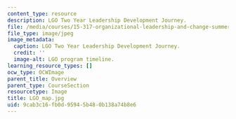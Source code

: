 ```yaml
---
content_type: resource
description: LGO Two Year Leadership Development Journey.
file: /media/courses/15-317-organizational-leadership-and-change-summer-2009/9cab3c16fb0d95945b480b138a74b8e6_LGO_map.jpg
file_type: image/jpeg
image_metadata:
  caption: LGO Two Year Leadership Development Journey.
  credit: ''
  image-alt: LGO program timeline.
learning_resource_types: []
ocw_type: OCWImage
parent_title: Overview
parent_type: CourseSection
resourcetype: Image
title: LGO_map.jpg
uid: 9cab3c16-fb0d-9594-5b48-0b138a74b8e6
---
```

